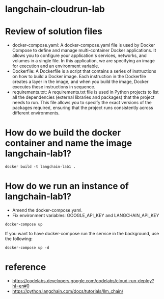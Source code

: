 # langchain-cloudrun-lab

# Review of solution files
- docker-compose.yaml: A docker-compose.yaml file is used by Docker Compose to define and manage multi-container Docker applications. It allows you to configure your application's services, networks, and volumes in a single file. In this application, we are specifying an image for execution and an environment variable.
- Dockerfile: A Dockerfile is a script that contains a series of instructions on how to build a Docker image. Each instruction in the Dockerfile creates a layer in the image, and when you build the image, Docker executes these instructions in sequence. 
- requirements.txt: A requirements.txt file is used in Python projects to list all the dependencies (external libraries and packages) that the project needs to run. This file allows you to specify the exact versions of the packages required, ensuring that the project runs consistently across different environments.

# How do we build the docker container and name the image langchain-lab1?

```
docker build -t langchain-lab1 .
```

# How do we run an instance of langchain-lab1?

- Amend the docker-compose.yaml.  
- Fix environment variables: GOOGLE_API_KEY and LANGCHAIN_API_KEY

```
docker-compose up
```

If you want to have docker-compose run the service in the background, use the following:
```
docker-compose up -d
```

# reference
- https://codelabs.developers.google.com/codelabs/cloud-run-deploy?hl=en#0
- https://python.langchain.com/docs/tutorials/llm_chain/


